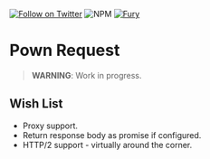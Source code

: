 [![Follow on Twitter](https://img.shields.io/twitter/follow/pownjs.svg?logo=twitter)](https://twitter.com/pownjs)
![NPM](https://img.shields.io/npm/v/@pown/request.svg)
[![Fury](https://img.shields.io/badge/version-2x%20Fury-red.svg)](https://github.com/pownjs/lobby)

# Pown Request

> **WARNING**: Work in progress.

## Wish List


* Proxy support.
* Return response body as promise if configured.
* HTTP/2 support - virtually around the corner.
